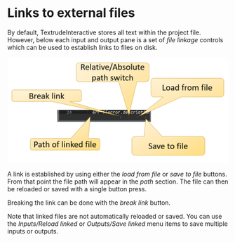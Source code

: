 # Links to external files

By default, TextrudeInteractive stores all text within the project file.  However, below each input and output pane is a set of *file linkage* controls which can be used to establish links to files on disk.

![annotated image](../img/fileLink.png)

A link is established by using either the *load from file* or *save to file* buttons.  From that point the file path will appear in the *path* section.  The file can then be reloaded or saved with a single button press.

Breaking the link can be done with the *break link* button. 

Note that linked files are not automatically reloaded or saved.  You can use the *Inputs/Reload linked* or *Outputs/Save linked* menu items to save multiple inputs or outputs.
